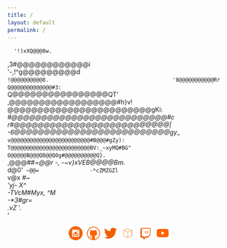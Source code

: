 ```yaml
---
title: /
layout: default
permalink: /
---
```


<p style="text-align:center">
                                                            
                                                            
      '!)xXQ@@@8w.                                          
   ,3#@@@@@@@@@@@@i                                         
    '-,!^g@@@@@@@@@d`                                       
         !@@@@@@@@@@8.                                      
         '8@@@@@@@@@@@Rr                                    
          Q@@@@@@@@@@@@@#3:                                 
         `Q@@@@@@@@@@@@@@@@QT'                              
          ,@@@@@@@@@@@@@@@@@@#h}v!`                         
          `@@@@@@@@@@@@@@@@@@@@@@@@gKi:                     
           *#@@@@@@@@@@@@@@@@@@@@@@@@@@#c                   
             r#@@@@@@@@@@@@@@@@@@@@@@@@@@|                  
              -6@@@@@@@@@@@@@@@@@@@@@@@@@@gy*_`             
                v@@@@@@@@@@@@@@@@@@@@@@@@@#B@@@#gZy):       
                 T@@@@@@@@@@@@@@@@@@@@@@@@@BV:_~xyMQ#BG"    
                  O@@@@@B@@@QB@@Q0g#@@@@@@@@@@Q}.      `    
                  ,@@@##=*@@r -,     -~v}xVEB@@@@Bm*.       
                   d@0'` ~@@=                -*cZMZGZl`     
                   v@x   _#~                                
                 'yj-    X^                                 
            -TVcM#Myx,  ^M                                  
                     -*3#gr=                                
                     .vZ_  '.                               
                      '                                                
                      
</p>
<p style="text-align:center">
<a style="display:inline" target="new" href="https://www.instagram.com/iamscarecrow17/"><img src="./img/Social_Icons/insta.png"  width="7%" height=auto alt="insta"></a>   <a style="display:inline" target="new" href="https://github.com/0x5c4r3"><img style="display:inline" src="./img/Social_Icons/github.png"  width="7%" height=auto alt="github"></a>   <a style="display:inline" target="new" href="https://twitter.com/iamscarecrow1"><img style="display:inline" src="./img/Social_Icons/twitter.png"  width="7%" height=auto alt="twitter"></a>   <a style="display:inline" target="new" href="https://www.hackthebox.eu/home/users/profile/144238"><img style="display:inline" src="./img/Social_Icons/htb.png"  width="7%" height=auto alt="htb"></a>   <a style="display:inline" target="new" href="https://www.twitch.tv/iamscarecrow17"><img style="display:inline" src="./img/Social_Icons/twitch.png" width="7%" height=auto alt="twitch"></a>   <a style="display:inline" target="new" href="https://www.youtube.com/channel/UCcYc_cJZDhYXPm2hpM7ZqwA"><img style="display:inline" src="./img/Social_Icons/youtube.png"  width="7%" height=auto alt="youtube"></a>
</p>






